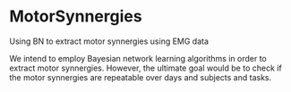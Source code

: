 # MotorSynnergies
Using BN to extract motor synnergies using EMG data

We intend to employ Bayesian network learning algorithms in order to extract motor synnergies. However, the ultimate goal would be to check if the motor synnergies are repeatable over days and subjects and tasks.

